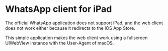 # WhatsApp client for iPad

The official WhatsApp application does not support iPad, and the web client does not work either because it redirects to the iOS App Store.

This simple application makes the web client work using a fullscreen UIWebView instance with the User-Agent of macOS.
